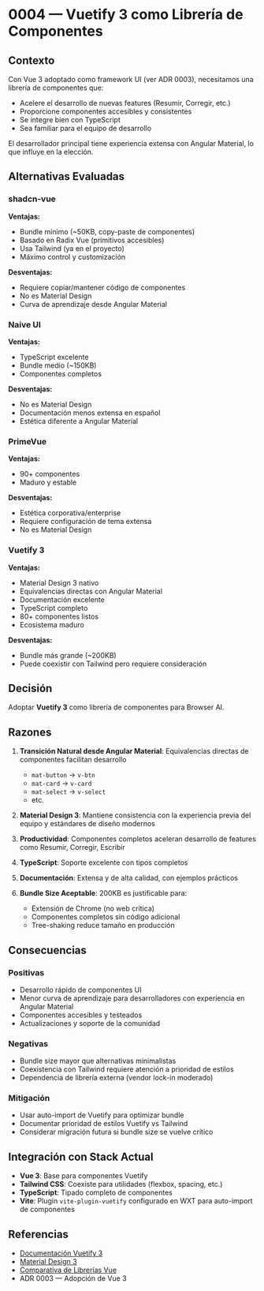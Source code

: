 # 0004 — Vuetify 3 como Librería de Componentes

## Contexto

Con Vue 3 adoptado como framework UI (ver ADR 0003), necesitamos una librería de componentes que:
- Acelere el desarrollo de nuevas features (Resumir, Corregir, etc.)
- Proporcione componentes accesibles y consistentes
- Se integre bien con TypeScript
- Sea familiar para el equipo de desarrollo

El desarrollador principal tiene experiencia extensa con Angular Material, lo que influye en la elección.

## Alternativas Evaluadas

### shadcn-vue
**Ventajas:**
- Bundle mínimo (~50KB, copy-paste de componentes)
- Basado en Radix Vue (primitivos accesibles)
- Usa Tailwind (ya en el proyecto)
- Máximo control y customización

**Desventajas:**
- Requiere copiar/mantener código de componentes
- No es Material Design
- Curva de aprendizaje desde Angular Material

### Naive UI
**Ventajas:**
- TypeScript excelente
- Bundle medio (~150KB)
- Componentes completos

**Desventajas:**
- No es Material Design
- Documentación menos extensa en español
- Estética diferente a Angular Material

### PrimeVue
**Ventajas:**
- 90+ componentes
- Maduro y estable

**Desventajas:**
- Estética corporativa/enterprise
- Requiere configuración de tema extensa
- No es Material Design

### Vuetify 3
**Ventajas:**
- Material Design 3 nativo
- Equivalencias directas con Angular Material
- Documentación excelente
- TypeScript completo
- 80+ componentes listos
- Ecosistema maduro

**Desventajas:**
- Bundle más grande (~200KB)
- Puede coexistir con Tailwind pero requiere consideración

## Decisión

Adoptar **Vuetify 3** como librería de componentes para Browser AI.

## Razones

1. **Transición Natural desde Angular Material**: Equivalencias directas de componentes facilitan desarrollo
   - `mat-button` → `v-btn`
   - `mat-card` → `v-card`
   - `mat-select` → `v-select`
   - etc.

2. **Material Design 3**: Mantiene consistencia con la experiencia previa del equipo y estándares de diseño modernos

3. **Productividad**: Componentes completos aceleran desarrollo de features como Resumir, Corregir, Escribir

4. **TypeScript**: Soporte excelente con tipos completos

5. **Documentación**: Extensa y de alta calidad, con ejemplos prácticos

6. **Bundle Size Aceptable**: 200KB es justificable para:
   - Extensión de Chrome (no web crítica)
   - Componentes completos sin código adicional
   - Tree-shaking reduce tamaño en producción

## Consecuencias

### Positivas
- Desarrollo rápido de componentes UI
- Menor curva de aprendizaje para desarrolladores con experiencia en Angular Material
- Componentes accesibles y testeados
- Actualizaciones y soporte de la comunidad

### Negativas
- Bundle size mayor que alternativas minimalistas
- Coexistencia con Tailwind requiere atención a prioridad de estilos
- Dependencia de librería externa (vendor lock-in moderado)

### Mitigación
- Usar auto-import de Vuetify para optimizar bundle
- Documentar prioridad de estilos Vuetify vs Tailwind
- Considerar migración futura si bundle size se vuelve crítico

## Integración con Stack Actual

- **Vue 3**: Base para componentes Vuetify
- **Tailwind CSS**: Coexiste para utilidades (flexbox, spacing, etc.)
- **TypeScript**: Tipado completo de componentes
- **Vite**: Plugin `vite-plugin-vuetify` configurado en WXT para auto-import de componentes

## Referencias

- [Documentación Vuetify 3](https://vuetifyjs.com/)
- [Material Design 3](https://m3.material.io/)
- [Comparativa de Librerías Vue](https://vuejs.org/ecosystem/ui-libraries.html)
- ADR 0003 — Adopción de Vue 3
